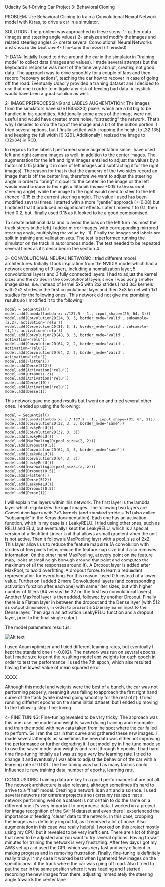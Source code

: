 Udacity Self-Driving Car Project 3: Behavioral Cloning

PROBLEM:
Use Behavioral Cloning to train a Convolutional Neural Network model with Keras, to drive a car in a simulator.


SOLUTION:
The problem was approached in these steps:
1- gather data (images and steering angle values)
2- analyze and modify the images and related steering angles
3- create several Convolutional Neural Networks and choose the best one
4- fine-tune the model (if needed)

1- DATA:
Initially I used to drive around the car in the simulator in “training mode” to collect data (images and values). I made several attempts but the keyboard’s response was most of the time very abrupt, creating not good data.
The approach was to drive smoothly for a couple of laps and then record “recovery actions”, teaching the car how to recover in case of going off the road.
Eventually Udacity provided a training dataset and I decided to use that one in order to mitigate any risk of feeding bad data. A joystick would have been a good solution as well.


2- IMAGE PREPROCESSING and LABELS AUGMENTATION:
The images from the simulators have size (160x320) pixels, which are a bit big to be handled in big quantities.
Additionally some areas of the image were not useful and would have created more noise, “distracting” the network. 
That’s why I decided to crop the top of the image and a bit of the button portion. I tried several options, but I finally settled with cropping the height to [32:135] and keeping the full width [0:320].
Additionally I resized the image to (32x64) in RGB.

In regards to the labels I performed some augmentation since I have used left and right camera images as well, in addition to the center images.
The augmentation for the left and right images entailed to adjust the values by a factor of 0.15 (adding it in case of left images and subtracting it for the right images).
The reason for that is that the cameras of the two sides record an image that is off the center line, therefore we want to adjust the steering angle in order to “bring” it closer to the center.
So the image on the left would need to steer to the right a little bit (hence +0.15 to the current steering angle), while the image to the right would need to steer to the left (hence -0.15 to the current steering angle).
The value I used has been modified several times. I started with a more “gentle” approach (+-0.08) but I noticed that it produced no significant effects. Later I moved it to 0.1, then tried 0.2, but I finally used 0.15 as it looked to be a good compromised.

 To create additional data and to avoid the bias on the left turn (as most the track steers to the left) I added mirror images (with corresponding mirrored steering angle, multiplying the value by -1).
Finally the images and labels are split in training and validation sets. The test is performed running the simulator on the track in autonomous mode.
The test needed to be repeated several times as it’s described in the section 4.

3- CONVOLUTIONAL NEURAL NETWORK:
I tried different model architectures. Initially I took inspiration from the NVIDIA model which had a network consisting of 9 layers, including a normalization layer, 5 convolutional layers
and 3 fully connected layers.
I had to adjust the kernel sizes and the strides in the convolutional layers since I was using smaller image sizes. (i.e. instead of kernel 5x5 with 2x2 strides I had 3x3 kernels with 2x2 strides in the first convolutional layer and then 3x3 kernel with 1x1 studies for the following ones). 
This network did not give me promising results so I modified it to the following:

    model = Sequential()
    model.add(Lambda(lambda x: x/127.5 - 1., input_shape=(20, 64, 3)))
    model.add(Convolution2D(24, 3, 3, border_mode='valid', subsample=(2,2), activation='relu'))
    model.add(Convolution2D(36, 3, 3, border_mode='valid', subsample=(1,1), activation='relu'))
    model.add(Convolution2D(48, 3, 3, border_mode='valid', activation='relu'))
    model.add(Convolution2D(64, 2, 2, border_mode='valid', activation='relu'))
    model.add(Convolution2D(64, 2, 2, border_mode='valid', activation='relu'))
    model.add(Flatten())
    model.add(Dense(512))
    model.add(Activation('relu'))
    model.add(Dropout(.2))
    model.add(Activation('relu'))
    model.add(Dense(10))
    model.add(Activation('relu'))
    model.add(Dense(1))

This network gave me good results but I went on and tried several other ones. I ended up using the following:

    model = Sequential()
    model.add(Lambda(lambda x: x / 127.5 - 1., input_shape=(32, 64, 3)))
    model.add(Convolution2D(32, 3, 3, border_mode='same'))
    model.add(LeakyReLU())
    model.add(Convolution2D(32, 3, 3))
    model.add(LeakyReLU())
    model.add(MaxPooling2D(pool_size=(2, 2)))
    model.add(Dropout(0.5))
    model.add(Convolution2D(64, 3, 3, border_mode='same'))
    model.add(LeakyReLU())
    model.add(Convolution2D(64, 3, 3))
    model.add(LeakyReLU())
    model.add(MaxPooling2D(pool_size=(2, 2)))
    model.add(Dropout(0.5))
    model.add(Flatten())
    model.add(Dense(512))
    model.add(LeakyReLU())
    model.add(Dropout(0.5))
    model.add(Dense(1))

I will explain the layers within this network.
The first layer is the lambda layer which regularizes the input images.
The following two layers are Convolution layers with 3x3 kernels (and standard stride = 1x1 (also called “subsample” in the Keras documentation).
Each one has an activation function, which in my case is a LeakyRELU. I tried using other ones, such as RELU and ELU, but eventually I kept the LeakyRELU, which is a special version of a Rectified Linear Unit that allows a small gradient when the unit is not active.
Then it follows a MaxPooling layer with a pool_size of 2x2.
This layer allows us to reduce the feature map size.(A convolution with strides of few pixels helps reduce the feature map size but it also removes information. On the other hand MaxPooling, at every point on the feature map, looks at small neigh borough around that point and computes the maximum of all the responses around it).
A Dropout layer is added after MaxPool, to avoid overfitting. A dropout forces to learn a redundant representation for everything. For this reason I used 0.5 instead of a lower value.
Further on I added 2 more Convolutional layers (and corresponding activation function after each one) with same filter sizes, but with higher number of filters (64 versus the 32 on the first two convolutional layers).
Another MaxPool layer is then added, followed by another Dropout.
Finally there is a Flatten layer in between the dropout and the Dense layer (with 512 as output dimension), in order to present a 2D array as an input to the Dense layer.
Then again an activation LeakyRELU function and a dropout layer, prior to the final single output.

The model parameters result as:

![Alt text](https://cloud.githubusercontent.com/assets/13647664/21406075/b94b5806-c797-11e6-9571-6aff694a7d2c.png)


I used Adam optimizer and I tried different learning rates, but eventually I kept the standard one (lr=0.002).
The network was run on several epochs, but I made sure to print the resulting model and weights for each epoch in order to test the performance.
I used the 7th epoch, which also resulted having the lowest value of mean squared error.

XXXX


Although this model and weights were the best of a bunch, the car was not performing properly, meaning it was failing to approach the first right hand curve of the track (while instead going smoothly for the rest of it).
I tried running different epochs on the same initial dataset, but I ended up moving to the following step: fine-tuning.


4- FINE TUNING:
Fine-tuning revealed to be very tricky. 
The approach was this one: use the model and weights saved during training and recompile and train the model with new data taken from the spot where the car failed to perform. 
So I ran the car in that curve and gathered these new images. I made several attempts as sometimes the new data was either not improving the performance or further degrading it.
I put model.py in fine-tune mode so to use the saved model and weights and ran it through 5 epochs.
I had hard time fine-tuning initially as I was using a very low learning rate. I tried to change it and eventually I was able to adjust the behavior of the car with a learning rate of 0.001.
The fine tuning was hard as many factors could influence it: new training data, number of epochs, learning rate.


CONCLUSIONS:
Training data are key to a good performance but are not all. The network architecture is also relevant, although sometimes it’s hard to arrive to a “final” model. Creating a network is an art and a science. I used several networks for different projects and I certainly realized that a network performing well on a dataset is not certain to do the same on a different one.
It’s very important to preprocess data. I worked on a project for image recognition of the SVHN dataset and even there I experienced the importance of feeding “clean” data to the network.
In this case, cropping the images was definitely impactful, as it removed a lot of noise.
Also augmentation in this case was really helpful.
I worked on this project mostly using my CPU, but it revealed to be very inefficient. There are a lot of things that need to be adjusted and you want to try several options. Having to wait minutes for training the network is very frustrating.
After few days I got my AWS set up and used the GPU which was very fast and very efficient in making progress and in removing frustration.
Finally, fine-tuning is definitely really tricky. In my case it worked best when I gathered few images on the specific area of the track where the car was going off road. Also I tried to put the car in the same position where it was heading and I started recording the new images from there, adjusting immediately the steering angle towards the center lane.
